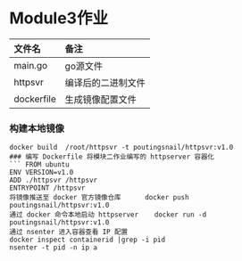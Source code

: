 # Module3作业
|文件名|备注|
|:---|:---|
|main.go|go源文件|
|httpsvr|编译后的二进制文件|
|dockerfile|生成镜像配置文件|

### 构建本地镜像
  ```
  docker build  /root/httpsvr -t poutingsnail/httpsvr:v1.0
### 编写 Dockerfile 将模块二作业编写的 httpserver 容器化
``` FROM ubuntu
ENV VERSION=v1.0
ADD ./httpsvr /httpsvr
ENTRYPOINT /httpsvr
将镜像推送至 docker 官方镜像仓库      docker push poutingsnail/httpsvr:v1.0
通过 docker 命令本地启动 httpserver    docker run -d poutingsnail/httpsvr:v1.0
通过 nsenter 进入容器查看 IP 配置  
docker inspect containerid |grep -i pid
nsenter -t pid -n ip a
